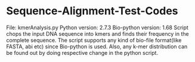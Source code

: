 # Sequence-Alignment-Test-Codes

File: kmerAnalysis.py
Python version: 2.7.3
Bio-python version: 1.68
Script chops the input DNA sequence into kmers and finds their frequency in the complete sequence. 
The script supports any kind of bio-file format(like FASTA, abi etc) since Bio-python is used. 
Also, any k-mer distribution can be found out by doing respective change in the python script.
